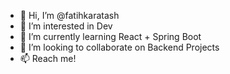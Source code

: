- 👋 Hi, I’m @fatihkaratash
- 👀 I’m interested in Dev
- 🌱 I’m currently learning React + Spring Boot
- 💞️ I’m looking to collaborate on Backend Projects
- 📫 Reach me!

<!---
fatihkaratash/fatihkaratash is a ✨ special ✨ repository because its `README.md` (this file) appears on your GitHub profile.
You can click the Preview link to take a look at your changes.
--->
